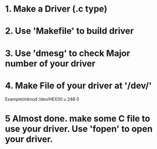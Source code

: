 # 1. Make a Driver (.c type)

# 2. Use 'Makefile' to build driver

# 3. Use 'dmesg' to check Major number of your driver

# 4. Make File of your driver at '/dev/'  

Example)mknod /dev/HEX30 u 248 0

# 5 Almost done. make some C file to use your driver. Use 'fopen' to open your driver.
